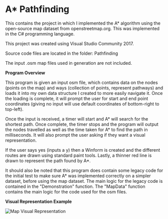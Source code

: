 # A* Pathfinding
This contains the project in which I implemented the A\* algorithm using the open-source map dataset from openstreetmap.org. This was implemented in the C# programming language.

This project was created using Visual Studio Community 2017.

Source code files are located in the folder: Pathfinding

The input .osm map files used in generation are not included.

**Program Overview**

This program is given an input osm file, which contains data on the nodes (points on the map) and ways (collection of points, represent pathways) and loads it into my own data structure I created to more easily navigate it. Once the loading is complete, it will prompt the user for start and end point coordinates (giving no input will use default coordinates of bottom-right to top-left).

Once the input is received, a timer will start and A\* will search for the shortest path. Once complete, the timer stops and the program will output the nodes travelled as well as the time taken for A\* to find the path in milliseconds. It will also prompt the user asking if they want a visual representation.

If the user says yes (inputs a y) then a Winform is created and the different routes are drawn using standard paint tools. Lastly, a thinner red line is drawn to represent the path found by A\*.

It should also be noted that this program does contain some legacy code for the initial test to make sure A\* was implemented correctly on a simpler dataset, before using the map dataset. The main logic for the legacy code is contained in the "Demonstration" function. The "MapData" function contains the main logic for the code used for the osm files.

**Visual Representation Example**

![Map Visual Representation](https://github.com/GloaNeko/Archive-School/blob/main/2021/AStar%20Pathfinding/VisualExample.png)
